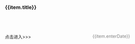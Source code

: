 <style type="text/css">
.coverpage{
  width:80%;
  margin:0 auto;
}
.coverpage .logo{
  width:30%;
}
.coverpage .future-remark{
  color:gray;
  font-size:14px;
  min-height:60px;
}
.coverpage .future-card{
  margin:8px;
}
.coverpage .footer{
  text-align:center;
  color:gray;
  padding-top:10px;
}
.coverpage .footer a{
  font-size:14px;
}
.icon-title{
  height:50px;
  padding:10px;
  border-radius:5px;
  font-size:16px;
}

@media only screen and (max-width: 500px) {
  .coverpage{
    width:98%;
    margin:0 auto;
  }
  .coverpage .logo{
    width:100%;
  }
}
</style>

<div class="coverpage">
  <el-row>
    <el-col :xs="24" :md="8" v-for="(item,index) in futures">
      <el-card shadow="hover" class="future-card">
        <h3>{{item.title}}</h3>
        <div v-html="item.remark" class="future-remark">
        </div>
        <div style="color:gray;float:right;">
          <i class="el-icon-time" style="color:red;"></i> {{item.enterDate}}
        </div>
        <el-link :href="item.url" type="success" target="_blank">点击进入&gt;&gt;&gt;</el-link>
      </el-card>
    </el-col>
  </el-row>
  <div v-html="footer" class="footer">
  </div>
</div>

<script type="text/javascript">
(
  {
    data(){
      return {
          footer: "v" + window.$mangodoc.version + " " + window.$mangodoc.footer,
          futures: [
            {
              title: "docsify-note",
              remark: "基于dosify的文档构建总结工具，总结了各种示例，提供了docsify-note-cli、docsify-template等工具。",
              enterDate: "2023-03-01",
              url: "https://docsify-note.meiflower.top/"
            },
            {
              title: "mangodoc",
              remark: "自己建造的文档构建工具！包括mangodoc、mangodoc-cli、mangodoc-template以及mangodoc的外部插件。",
              enterDate: "2024-03-08",
              url: "https://mangodoc.meiflower.top/"
            },
            {
              title: "大刚学设计模式",
              remark: "自己建造的文档构建工具！包括mangodoc、mangodoc-cli、mangodoc-template以及mangodoc的外部插件。",
              enterDate: "2024-03-08",
              url: "https://dp.meiflower.top/"
            }
          ]
      }
    },
    methods: {
    }
  }
)
</script>